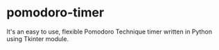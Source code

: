# pomodoro-timer
It's an easy to use, flexible Pomodoro Technique timer written in Python using Tkinter module.
